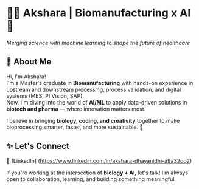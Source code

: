 # 👩‍🔬 Akshara | Biomanufacturing x AI 🚀  
_Merging science with machine learning to shape the future of healthcare_

## 👋 About Me

Hi, I'm Akshara!  
I'm a Master's graduate in **Biomanufacturing** with hands-on experience in upstream and downstream processing, process validation, and digital systems (MES, PI Vision, SAP).  
Now, I'm diving into the world of **AI/ML** to apply data-driven solutions in **biotech and pharma** — where innovation matters most.

I believe in bringing **biology, coding, and creativity** together to make bioprocessing smarter, faster, and more sustainable. 🌱
## ✨ Let's Connect
🔗 [LinkedIn] (https://www.linkedin.com/in/akshara-dhayanidhi-a9a32oo2)

If you're working at the intersection of **biology + AI**, let's talk! I’m always open to collaboration, learning, and building something meaningful.
<!---
Akshara0903/Akshara0903 is a ✨ special ✨ repository because its `README.md` (this file) appears on your GitHub profile.
You can click the Preview link to take a look at your changes.
--->

